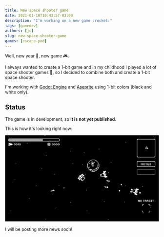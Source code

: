 ```yaml
---
title: New space shooter game
date: 2021-01-10T10:43:57-03:00
description: "I'm working on a new game :rocket:"
tags: [gamedev]
authors: [jc]
slug: new-space-shooter-game
games: [escape-pod]
---
```


Well, new year :calendar:, new game :video_game:.

I always wanted to create a 1-bit game and in my childhood I played a lot of space shooter games :space_invader:, so I decided to combine both and create a 1-bit space shooter.

I'm working with [Godot Engine](https://godotengine.org) and [Aseprite](https://aseprite.org) using 1-bit colors (black and white only).

## Status

The game is in development, so **it is not yet published**.

This is how it's looking right now:

![Screenshot](screenshot.png)

I will be posting more news soon!
